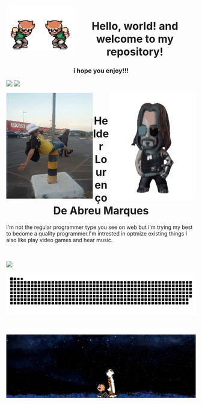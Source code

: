 <div style="margin-left: 50">
  <img align="left" alt="gif" height="120px" src="./scott.gif"/>
  <img margin-left="200" align="left" alt="GIF" height="120px" src="./rotated.gif"/>
</div>

<h1 align="center">Hello, world! and welcome to my repository!</h1>
  <h3 align="center">i hope you enjoy!!!</h3>

  <a href="https://github.com/F1reFinger"></a>
  <img height="180em" src="https://github-readme-stats.vercel.app/api?username=F1reFinger&show_icons=true&theme=merko&include_all_commits=true&count_private=true"/>
  <img height="180em" src="https://github-readme-stats.vercel.app/api/top-langs/?username=F1reFinger&layout=compact&langs_count=7&theme=merko"/>

<div style="margin-left: 50">
<div align="center">

</div>
  <img align="left" alt="jpg" width="230px" height= "280"src="./IMG-20180917-WA0002.jpg"/>
</div>

<div style="margin-left: 50">
  <img align="right" alt="gif" width="230px" height= "280"src="./breathtaking.gif"/>
</div>

<br>
<h1 align=center>Helder Lourenço De Abreu Marques</h1>
<p>i'm not the regular programmer type you see on web but i'm trying my best to become a quality programmer.I'm intrested in optmize existing things I also like play video games and hear music.</p>

<br>
<br>

<div> 
  <a href="https://www.linkedin.com/in/helder-lourenço-de-abreu-marques-b02093226/" target="_blank"><img src="https://img.shields.io/badge/-LinkedIn-%230077B5?style=for-the-badge&logo=linkedin&logoColor=white" target="_blank"></a> 
 
  ![Snake animation](https://github.com/F1reFinger/F1reFinger/blob/output/github-contribution-grid-snake.svg)
 
</div>
  <br>
  <br>
  <div style="margin-left: 50">
  <img align="center" alt="jpg" src="./50042.jpg"/>
</div>

